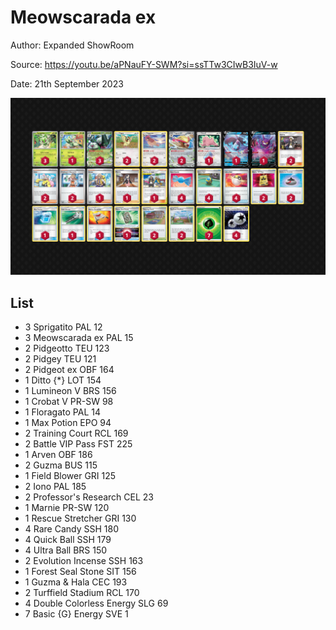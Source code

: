 # Meowscarada ex

Author: Expanded ShowRoom

Source: <https://youtu.be/aPNauFY-SWM?si=ssTTw3CIwB3IuV-w>

Date: 21th September 2023

![decklist](../../images/OBF/Meowscarada%20ex/1-%20Meowscarada%20ex.png)

## List

* 3 Sprigatito PAL 12
* 3 Meowscarada ex PAL 15
* 2 Pidgeotto TEU 123
* 2 Pidgey TEU 121
* 2 Pidgeot ex OBF 164
* 1 Ditto {*} LOT 154
* 1 Lumineon V BRS 156
* 1 Crobat V PR-SW 98
* 1 Floragato PAL 14
* 1 Max Potion EPO 94
* 2 Training Court RCL 169
* 2 Battle VIP Pass FST 225
* 1 Arven OBF 186
* 2 Guzma BUS 115
* 1 Field Blower GRI 125
* 2 Iono PAL 185
* 2 Professor's Research CEL 23
* 1 Marnie PR-SW 120
* 1 Rescue Stretcher GRI 130
* 4 Rare Candy SSH 180
* 4 Quick Ball SSH 179
* 4 Ultra Ball BRS 150
* 2 Evolution Incense SSH 163
* 1 Forest Seal Stone SIT 156
* 1 Guzma & Hala CEC 193
* 2 Turffield Stadium RCL 170
* 4 Double Colorless Energy SLG 69
* 7 Basic {G} Energy SVE 1
